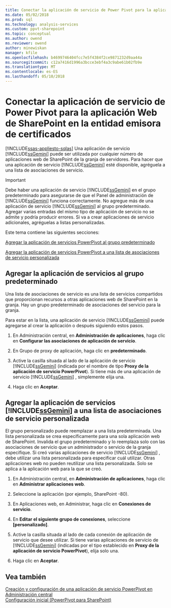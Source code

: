 ```yaml
---
title: Conectar la aplicación de servicio de Power Pivot para la aplicación Web de SharePoint en la entidad emisora de certificados | Documentos de Microsoft
ms.date: 05/02/2018
ms.prod: sql
ms.technology: analysis-services
ms.custom: ppvt-sharepoint
ms.topic: conceptual
ms.author: owend
ms.reviewer: owend
author: minewiskan
manager: kfile
ms.openlocfilehash: b4699746404fcc7e5f4384f2ce9871232d9aa44a
ms.sourcegitcommit: c12a7416d1996a3bcce3ebf4a3c9abe61b02fb9e
ms.translationtype: MT
ms.contentlocale: es-ES
ms.lasthandoff: 05/10/2018
---
```

# <a name="connect-power-pivot-service-app-to-sharepoint-web-app-in-ca"></a>Conectar la aplicación de servicio de Power Pivot para la aplicación Web de SharePoint en la entidad emisora de certificados
[!INCLUDE[ssas-appliesto-sqlas](../../includes/ssas-appliesto-sqlas.md)]
  Una aplicación de servicio [!INCLUDE[ssGemini](../../includes/ssgemini-md.md)] puede ser utilizada por cualquier número de aplicaciones web de SharePoint de la granja de servidores. Para hacer que una aplicación de servicio [!INCLUDE[ssGemini](../../includes/ssgemini-md.md)] esté disponible, agréguela a una lista de asociaciones de servicio.  
  
> [!IMPORTANT]  
>  Debe haber una aplicación de servicio [!INCLUDE[ssGemini](../../includes/ssgemini-md.md)] en el grupo predeterminado para asegurarse de que el Panel de administración de [!INCLUDE[ssGemini](../../includes/ssgemini-md.md)] funciona correctamente. No agregue más de una aplicación de servicio [!INCLUDE[ssGemini](../../includes/ssgemini-md.md)] al grupo predeterminado. Agregar varias entradas del mismo tipo de aplicación de servicio no se admite y podría producir errores. Si va a crear aplicaciones de servicio adicionales, agréguelas a listas personalizadas.  
  
 Este tema contiene las siguientes secciones:  
  
 [Agregar la aplicación de servicios PowerPivot al grupo predeterminado](#default)  
  
 [Agregar la aplicación de servicios PowerPivot a una lista de asociaciones de servicio personalizada](#custom)  
  
##  <a name="default"></a> Agregar la aplicación de servicios al grupo predeterminado  
 Una lista de asociaciones de servicio es una lista de servicios compartidos que proporcionan recursos a otras aplicaciones web de SharePoint en la granja. Hay un grupo predeterminado de asociaciones del servicio para la granja.  
  
 Para estar en la lista, una aplicación de servicio [!INCLUDE[ssGemini](../../includes/ssgemini-md.md)] puede agregarse al crear la aplicación o después siguiendo estos pasos.  
  
1.  En Administración central, en **Administración de aplicaciones**, haga clic en **Configurar las asociaciones de aplicación de servicio**.  
  
2.  En Grupo de proxy de aplicación, haga clic en **predeterminado**.  
  
3.  Active la casilla situada al lado de la aplicación de servicio [!INCLUDE[ssGemini](../../includes/ssgemini-md.md)] (indicada por el nombre de tipo **Proxy de la aplicación de servicio PowerPivot**). Si tiene más de una aplicación de servicio [!INCLUDE[ssGemini](../../includes/ssgemini-md.md)] , simplemente elija una.  
  
4.  Haga clic en **Aceptar**.  
  
##  <a name="custom"></a> Agregar la aplicación de servicios [!INCLUDE[ssGemini](../../includes/ssgemini-md.md)] a una lista de asociaciones de servicio personalizada  
 El grupo personalizado puede reemplazar a una lista predeterminada. Una lista personalizada se crea específicamente para una sola aplicación web de SharePoint. Invalida el grupo predeterminado y lo reemplaza solo con las asociaciones de servicio que un administrador o servicio de la granja especifique. Si creó varias aplicaciones de servicio [!INCLUDE[ssGemini](../../includes/ssgemini-md.md)] , debe utilizar una lista personalizada para especificar cuál utilizar. Otras aplicaciones web no pueden reutilizar una lista personalizada. Solo se aplica a la aplicación web para la que se creó.  
  
1.  En Administración central, en **Administración de aplicaciones**, haga clic en **Administrar aplicaciones web**.  
  
2.  Seleccione la aplicación (por ejemplo, SharePoint -80).  
  
3.  En Aplicaciones web, en Administrar, haga clic en **Conexiones de servicio**.  
  
4.  En **Editar el siguiente grupo de conexiones**, seleccione **[personalizado]**.  
  
5.  Active la casilla situada al lado de cada conexión de aplicación de servicio que desee utilizar. Si tiene varias aplicaciones de servicio de [!INCLUDE[ssGemini](../../includes/ssgemini-md.md)] (indicadas por el tipo establecido en **Proxy de la aplicación de servicio PowerPivot**), elija solo una.  
  
6.  Haga clic en **Aceptar**.  
  
## <a name="see-also"></a>Vea también  
 [Creación y configuración de una aplicación de servicio PowerPivot en Administración central](../../analysis-services/power-pivot-sharepoint/create-and-configure-power-pivot-service-application-in-ca.md)   
 [Configuración inicial (PowerPivot para SharePoint)](http://msdn.microsoft.com/en-us/3a0ec2eb-017a-40db-b8d4-8aa8f4cdc146)  
  
  

